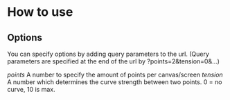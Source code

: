 # How to use

## Options

You can specify options by adding query parameters to the url. (Query parameters are specified at the end of the url by ?points=2&tension=0&...)

*points* A number to specify the amount of points per canvas/screen
*tension* A number which determines the curve strength between two points. 0 = no curve, 10 is max.